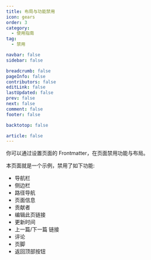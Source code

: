 ```yaml
---
title: 布局与功能禁用
icon: gears
order: 3
category:
  - 使用指南
tag:
  - 禁用

navbar: false
sidebar: false

breadcrumb: false
pageInfo: false
contributors: false
editLink: false
lastUpdated: false
prev: false
next: false
comment: false
footer: false

backtotop: false

article: false
---
```


你可以通过设置页面的 Frontmatter，在页面禁用功能与布局。

<!-- more -->

本页面就是一个示例，禁用了如下功能:

- 导航栏
- 侧边栏
- 路径导航
- 页面信息
- 贡献者
- 编辑此页链接
- 更新时间
- 上一篇/下一篇 链接
- 评论
- 页脚
- 返回顶部按钮

